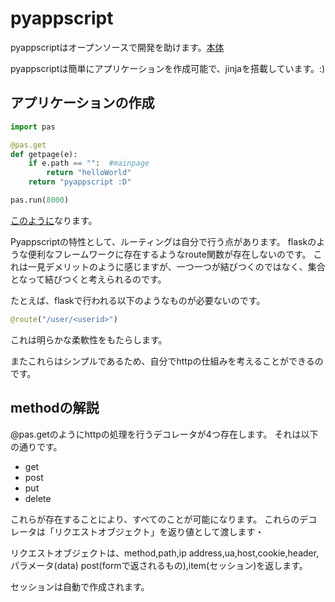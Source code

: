 # pyappscript
pyappscriptはオープンソースで開発を助けます。[本体](pas.py)

pyappscriptは簡単にアプリケーションを作成可能で、jinjaを搭載しています。:)

## アプリケーションの作成
```python
import pas

@pas.get
def getpage(e):
    if e.path == "":  #mainpage
        return "helloWorld"
    return "pyappscript :D"

pas.run(8000)
```
<a href="http://localhost:8000">このように</a>なります。

Pyappscriptの特性として、ルーティングは自分で行う点があります。
flaskのような便利なフレームワークに存在するようなroute関数が存在しないのです。
これは一見デメリットのように感じますが、一つ一つが結びつくのではなく、集合となって結びつくと考えられるのです。

たとえば、flaskで行われる以下のようなものが必要ないのです。
```python
@route("/user/<userid>")
```
これは明らかな柔軟性をもたらします。

またこれらはシンプルであるため、自分でhttpの仕組みを考えることができるのです。

## methodの解説
@pas.getのようにhttpの処理を行うデコレータが4つ存在します。
それは以下の通りです。

- get
- post
- put
- delete

これらが存在することにより、すべてのことが可能になります。
これらのデコレータは「リクエストオブジェクト」を返り値として渡します・

リクエストオブジェクトは、method,path,ip address,ua,host,cookie,header,パラメータ(data)
post(formで返されるもの),item(セッション)を返します。

セッションは自動で作成されます。
